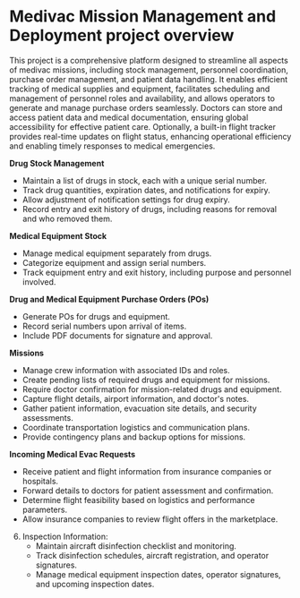 # Medivac Mission Management and Deployment project overview

This project is a comprehensive platform designed to streamline all aspects of medivac missions, including stock management, personnel coordination, purchase order management, and patient data handling. It enables efficient tracking of medical supplies and equipment, facilitates scheduling and management of personnel roles and availability, and allows operators to generate and manage purchase orders seamlessly. Doctors can store and access patient data and medical documentation, ensuring global accessibility for effective patient care. Optionally, a built-in flight tracker provides real-time updates on flight status, enhancing operational efficiency and enabling timely responses to medical emergencies.

**Drug Stock Management**
   - Maintain a list of drugs in stock, each with a unique serial number.
   - Track drug quantities, expiration dates, and notifications for expiry.
   - Allow adjustment of notification settings for drug expiry.
   - Record entry and exit history of drugs, including reasons for removal and who removed them.

**Medical Equipment Stock**
   - Manage medical equipment separately from drugs.
   - Categorize equipment and assign serial numbers.
   - Track equipment entry and exit history, including purpose and personnel involved.

**Drug and Medical Equipment Purchase Orders (POs)**
   - Generate POs for drugs and equipment.
   - Record serial numbers upon arrival of items.
   - Include PDF documents for signature and approval.

**Missions**
   - Manage crew information with associated IDs and roles.
   - Create pending lists of required drugs and equipment for missions.
   - Require doctor confirmation for mission-related drugs and equipment.
   - Capture flight details, airport information, and doctor's notes.
   - Gather patient information, evacuation site details, and security assessments.
   - Coordinate transportation logistics and communication plans.
   - Provide contingency plans and backup options for missions.

**Incoming Medical Evac Requests**
   - Receive patient and flight information from insurance companies or hospitals.
   - Forward details to doctors for patient assessment and confirmation.
   - Determine flight feasibility based on logistics and performance parameters.
   - Allow insurance companies to review flight offers in the marketplace.

6. Inspection Information:
   - Maintain aircraft disinfection checklist and monitoring.
   - Track disinfection schedules, aircraft registration, and operator signatures.
   - Manage medical equipment inspection dates, operator signatures, and upcoming inspection dates.
